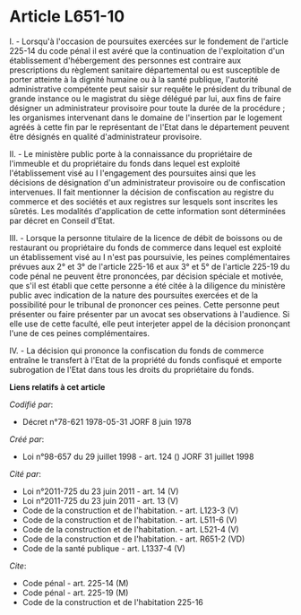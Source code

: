 # Article L651-10

I. - Lorsqu'à l'occasion de poursuites exercées sur le fondement de l'article 225-14 du code pénal il est avéré que la
continuation de l'exploitation d'un établissement d'hébergement des personnes est contraire aux prescriptions du règlement
sanitaire départemental ou est susceptible de porter atteinte à la dignité humaine ou à la santé publique, l'autorité
administrative compétente peut saisir sur requête le président du tribunal de grande instance ou le magistrat du siège
délégué par lui, aux fins de faire désigner un administrateur provisoire pour toute la durée de la procédure ; les organismes
intervenant dans le domaine de l'insertion par le logement agréés à cette fin par le représentant de l'Etat dans le
département peuvent être désignés en qualité d'administrateur provisoire.

II. - Le ministère public porte à la connaissance du propriétaire de l'immeuble et du propriétaire du fonds dans lequel est
exploité l'établissement visé au I l'engagement des poursuites ainsi que les décisions de désignation d'un administrateur
provisoire ou de confiscation intervenues. Il fait mentionner la décision de confiscation au registre du commerce et des
sociétés et aux registres sur lesquels sont inscrites les sûretés. Les modalités d'application de cette information sont
déterminées par décret en Conseil d'Etat.

III. - Lorsque la personne titulaire de la licence de débit de boissons ou de restaurant ou propriétaire du fonds de commerce
dans lequel est exploité un établissement visé au I n'est pas poursuivie, les peines complémentaires prévues aux 2° et 3° de
l'article 225-16 et aux 3° et 5° de l'article 225-19 du code pénal ne peuvent être prononcées, par décision spéciale et
motivée, que s'il est établi que cette personne a été citée à la diligence du ministère public avec indication de la nature
des poursuites exercées et de la possibilité pour le tribunal de prononcer ces peines. Cette personne peut présenter ou faire
présenter par un avocat ses observations à l'audience. Si elle use de cette faculté, elle peut interjeter appel de la
décision prononçant l'une de ces peines complémentaires.

IV. - La décision qui prononce la confiscation du fonds de commerce entraîne le transfert à l'Etat de la propriété du fonds
confisqué et emporte subrogation de l'Etat dans tous les droits du propriétaire du fonds.

**Liens relatifs à cet article**

_Codifié par_:

  - Décret n°78-621 1978-05-31 JORF 8 juin 1978

_Créé par_:

  - Loi n°98-657 du 29 juillet 1998 - art. 124 () JORF 31 juillet 1998

_Cité par_:

  - Loi n°2011-725 du 23 juin 2011 - art. 14 (V)
  - Loi n°2011-725 du 23 juin 2011 - art. 13 (V)
  - Code de la construction et de l'habitation. - art. L123-3 (V)
  - Code de la construction et de l'habitation. - art. L511-6 (V)
  - Code de la construction et de l'habitation. - art. L521-4 (V)
  - Code de la construction et de l'habitation. - art. R651-2 (VD)
  - Code de la santé publique - art. L1337-4 (V)

_Cite_:

  - Code pénal - art. 225-14 (M)
  - Code pénal - art. 225-19 (M)
  - Code de la construction et de l'habitation 225-16

